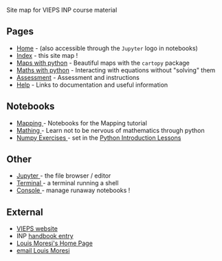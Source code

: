 
Site map for VIEPS INP course material

## Pages

   * [Home](index.md) - (also accessible through the `Jupyter` logo in notebooks)
   * [Index](SiteMap.md) - this site map !
   * [Maps with python](MakingMapsWithPython.md)  - Beautiful maps with the `cartopy` package
   * [Maths with python](Mathing.md) - Interacting with equations without "solving" them
   * [Assessment](Exercises.md) - Assessment and instructions
   * [Help](HelpMe.md) - Links to documentation and useful information

## Notebooks

   * <a href="/notebooks/Notebooks/Mapping"> Mapping </a> - Notebooks for the Mapping tutorial
   * <a href="/notebooks/Notebooks/SolveMathProblems"> Mathing </a> - Learn not to be nervous of mathematics through python
   * <a href="/notebooks/Notebooks/Numpy"> Numpy Exercises </a> - set in the [Python Introduction Lessons](https://dansand.gitbooks.io/python/content/)

## Other

   * <a href="/notebooks/Notebooks/"> Jupyter </a> - the file browser / editor
   * <a href="/terminals/1"> Terminal </a> - a terminal running a shell
   * <a href="/tree/Notebooks#running"> Console </a> - manage runaway notebooks !


## External
   * [VIEPS website](http://www.vieps.org.au)
   * INP  [handbook entry](https://handbook.unimelb.edu.au/view/2016/COMP90059)
   * [Louis Moresi's Home Page](http://www.moresi.info)
   * [email Louis Moresi](mailto:Louis.Moresi@unimelb.edu.au)
